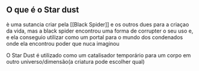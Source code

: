 ## O que é o Star dust

è uma sutancia criar pela [[Black Spider]] e os outros dues para a criaçao da vida, mas a black spider encontrou uma forma de corrupter o seu uso e, e ela conseguio utilizar como um portal para o mundo dos condenados onde ela encontrou poder que nuca imaginou

O Star Dust é utilizado como um catalisador temporário para um corpo em outro universo/dimensão(a criatura pode escolher qual)